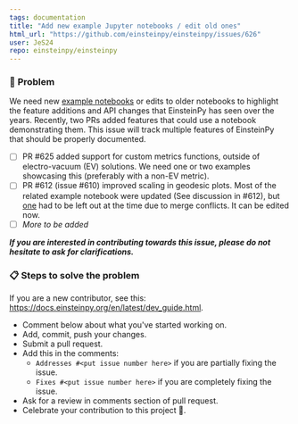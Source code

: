```yaml
---
tags: documentation
title: "Add new example Jupyter notebooks / edit old ones"
html_url: "https://github.com/einsteinpy/einsteinpy/issues/626"
user: JeS24
repo: einsteinpy/einsteinpy
---
```


### 🐞 **Problem**
We need new [example notebooks](https://github.com/einsteinpy/einsteinpy/tree/main/docs/source/examples) or edits to older notebooks to highlight the feature additions and API changes that EinsteinPy has seen over the years. Recently, two PRs added features that could use a notebook demonstrating them. This issue will track multiple features of EinsteinPy that should be properly documented.
- [ ] PR #625 added support for custom metrics functions, outside of electro-vacuum (EV) solutions. We need one or two examples showcasing this (preferably with a non-EV metric).
- [ ] PR #612 (issue #610) improved scaling in geodesic plots. Most of the related example notebook were updated (See discussion in #612), but [one](https://github.com/einsteinpy/einsteinpy/blob/main/docs/source/examples/Visualizing%20Precession%20in%20Schwarzschild%20Spacetime.ipynb) had to be left out at the time due to merge conflicts. It can be edited now.
- [ ] *More to be added*

***If you are interested in contributing towards this issue, please do not hesitate to ask for clarifications.***

### 📋  **Steps to solve the problem**
If you are a new contributor, see this: https://docs.einsteinpy.org/en/latest/dev_guide.html.

 * Comment below about what you've started working on.
 * Add, commit, push your changes.
 * Submit a pull request.
 * Add this in the comments:
 	- `Addresses #<put issue number here>` if you are partially fixing the issue.
 	- `Fixes #<put issue number here>` if you are completely fixing the issue.
 * Ask for a review in comments section of pull request.
 * Celebrate your contribution to this project 🎉.

